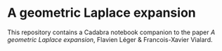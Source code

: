 # A geometric Laplace expansion

This repository contains a Cadabra notebook companion to the paper *A geometric Laplace expansion*, Flavien Léger & Francois-Xavier Vialard.



